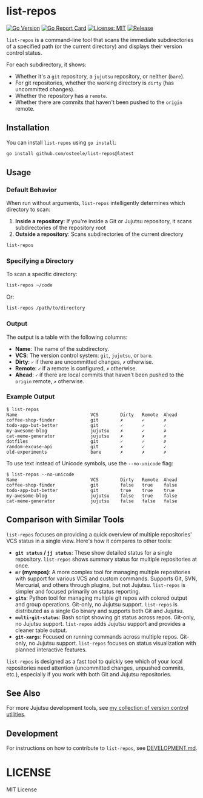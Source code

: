 # list-repos

[![Go Version](https://img.shields.io/github/go-mod/go-version/osteele/list-repos)](https://go.dev/)
[![Go Report Card](https://goreportcard.com/badge/github.com/osteele/list-repos)](https://goreportcard.com/report/github.com/osteele/list-repos)
[![License: MIT](https://img.shields.io/badge/License-MIT-blue.svg)](https://opensource.org/licenses/MIT)
[![Release](https://img.shields.io/github/v/release/osteele/list-repos?include_prereleases)](https://github.com/osteele/list-repos/releases)

`list-repos` is a command-line tool that scans the immediate subdirectories of a specified path (or the current directory) and displays their version control status.

For each subdirectory, it shows:

-   Whether it's a `git` repository, a `jujutsu` repository, or neither (`bare`).
-   For git repositories, whether the working directory is `dirty` (has uncommitted changes).
-   Whether the repository has a `remote`.
-   Whether there are commits that haven't been pushed to the `origin` remote.


## Installation

You can install `list-repos` using `go install`:

```bash
go install github.com/osteele/list-repos@latest
```

## Usage

### Default Behavior

When run without arguments, `list-repos` intelligently determines which directory to scan:

1. **Inside a repository**: If you're inside a Git or Jujutsu repository, it scans subdirectories of the repository root
2. **Outside a repository**: Scans subdirectories of the current directory

```bash
list-repos
```

### Specifying a Directory

To scan a specific directory:

```bash
list-repos ~/code
```

Or:

```bash
list-repos /path/to/directory
```

### Output

The output is a table with the following columns:

- **Name**: The name of the subdirectory.
- **VCS**: The version control system: `git`, `jujutsu`, or `bare`.
- **Dirty**: `✓` if there are uncommitted changes, `✗` otherwise.
- **Remote**: `✓` if a remote is configured, `✗` otherwise.
- **Ahead**: `✓` if there are local commits that haven't been pushed to the `origin` remote, `✗` otherwise.

### Example Output

```
$ list-repos
Name                           VCS        Dirty   Remote  Ahead
coffee-shop-finder             git        ✗       ✓       ✗
todo-app-but-better            git        ✓       ✓       ✓
my-awesome-blog                jujutsu    ✗       ✓       ✗
cat-meme-generator             jujutsu    ✗       ✗       ✗
dotfiles                       git        ✓       ✓       ✗
random-excuse-api              git        ✗       ✓       ✓
old-experiments                bare       ✗       ✗       ✗
```

To use text instead of Unicode symbols, use the `--no-unicode` flag:

```
$ list-repos --no-unicode
Name                           VCS        Dirty   Remote  Ahead
coffee-shop-finder             git        false   true    false
todo-app-but-better            git        true    true    true
my-awesome-blog                jujutsu    false   true    false
cat-meme-generator             jujutsu    false   false   false
```

## Comparison with Similar Tools

`list-repos` focuses on providing a quick overview of multiple repositories' VCS status in a single view. Here's how it compares to other tools:

- **`git status` / `jj status`**: These show detailed status for a single repository. `list-repos` shows summary status for multiple repositories at once.
- **`mr` (myrepos)**: A more complex tool for managing multiple repositories with support for various VCS and custom commands. Supports Git, SVN, Mercurial, and others through plugins, but not Jujutsu. `list-repos` is simpler and focused primarily on status reporting.
- **`gita`**: Python tool for managing multiple git repos with colored output and group operations. Git-only, no Jujutsu support. `list-repos` is distributed as a single Go binary and supports both Git and Jujutsu.
- **`multi-git-status`**: Bash script showing git status across repos. Git-only, no Jujutsu support. `list-repos` adds Jujutsu support and provides a cleaner table output.
- **`git-xargs`**: Focused on running commands across multiple repos. Git-only, no Jujutsu support. `list-repos` focuses on status visualization with planned interactive features.

`list-repos` is designed as a fast tool to quickly see which of your local repositories need attention (uncommitted changes, unpushed commits, etc.), especially if you work with both Git and Jujutsu repositories.

## See Also

For more Jujutsu development tools, see [my collection of version control utilities](https://osteele.com/software/development-tools/#version-control).

## Development

For instructions on how to contribute to `list-repos`, see [DEVELOPMENT.md](DEVELOPMENT.md).

# LICENSE

MIT License
